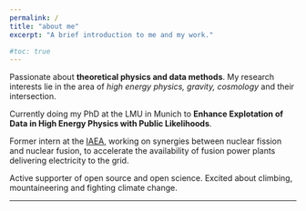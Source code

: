 ```yaml
---
permalink: /
title: "about me"
excerpt: "A brief introduction to me and my work."

#toc: true
---
```


Passionate about **theoretical physics and data methods**. My research interests lie in the area of *high energy physics, gravity, cosmology* and their intersection.

Currently doing my PhD at the LMU in Munich to **Enhance Explotation of Data in High Energy Physics with Public Likelihoods**. 

Former intern at the [IAEA](https://www.iaea.org/), working on synergies between nuclear fission and nuclear fusion, to accelerate the availability of fusion power plants delivering electricity to the grid.

Active supporter of open source and open science.
Excited about climbing, mountaineering and fighting climate change.

---
